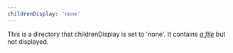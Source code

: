 ```yaml
---
childrenDisplay: 'none'
---
```


This is a directory that childrenDisplay is set to 'none'. It contains *[a file](/example/hide/hidden)* but not displayed.
